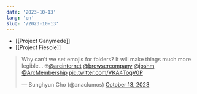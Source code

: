 ```yaml
---
date: '2023-10-13'
lang: 'en'
slug: '/2023-10-13'
---
```


- [[Project Ganymede]]
- [[Project Fiesole]]

<blockquote class="twitter-tweet">

<p lang="en" dir="ltr">

Why can&#39;t we set emojis for folders? It will make things much more legible... 🤓<a href="https://twitter.com/arcinternet?ref_src=twsrc%5Etfw">@arcinternet</a> <a href="https://twitter.com/browsercompany?ref_src=twsrc%5Etfw">@browsercompany</a> <a href="https://twitter.com/joshm?ref_src=twsrc%5Etfw">@joshm</a> <a href="https://twitter.com/ArcMembership?ref_src=twsrc%5Etfw">@ArcMembership</a> <a href="https://t.co/VKA4TogV0P">pic.twitter.com/VKA4TogV0P</a>

</p>

&mdash; Sunghyun Cho (@anaclumos) <a href="https://twitter.com/anaclumos/status/1712730571607347437?ref_src=twsrc%5Etfw">October 13, 2023</a>

</blockquote>
